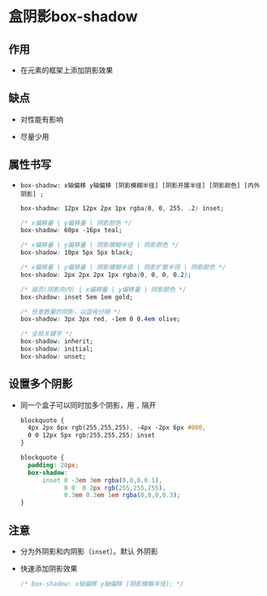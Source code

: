 # 盒阴影box-shadow

## 作用

- 在元素的框架上添加阴影效果

## 缺点

- 对性能有影响

- 尽量少用

## 属性书写

- `box-shadow: x轴偏移 y轴偏移 [阴影模糊半径] [阴影开展半径] [阴影颜色] [内外阴影] ;`

    ```css
    box-shadow: 12px 12px 2px 1px rgba(0, 0, 255, .2) inset;
    ```

    ```css
    /* x偏移量 | y偏移量 | 阴影颜色 */
    box-shadow: 60px -16px teal;

    /* x偏移量 | y偏移量 | 阴影模糊半径 | 阴影颜色 */
    box-shadow: 10px 5px 5px black;

    /* x偏移量 | y偏移量 | 阴影模糊半径 | 阴影扩散半径 | 阴影颜色 */
    box-shadow: 2px 2px 2px 1px rgba(0, 0, 0, 0.2);

    /* 插页(阴影向内) | x偏移量 | y偏移量 | 阴影颜色 */
    box-shadow: inset 5em 1em gold;

    /* 任意数量的阴影，以逗号分隔 */
    box-shadow: 3px 3px red, -1em 0 0.4em olive;

    /* 全局关键字 */
    box-shadow: inherit;
    box-shadow: initial;
    box-shadow: unset;
    ```

## 设置多个阴影

- 同一个盒子可以同时加多个阴影，用 `,` 隔开

    ```css
    blockquote {
      4px 2px 6px rgb(255,255,255), -4px -2px 6px #000,
      0 0 12px 5px rgb(255,255,255) inset
    }
    ```

    ```css
    blockquote {
      padding: 20px;
      box-shadow:
          inset 0 -3em 3em rgba(0,0,0,0.1),
                0 0  0 2px rgb(255,255,255),
                0.3em 0.3em 1em rgba(0,0,0,0.3);
    }
    ```

## 注意

- 分为外阴影和内阴影（`inset`）。默认 外阴影

- 快速添加阴影效果

    ```css
    /* box-shadow: x轴偏移 y轴偏移 [阴影模糊半径]; */
    ```

